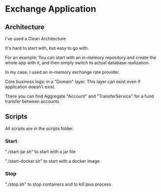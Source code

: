 # Exchange Application

## Architecture
I've used a Clean Architecture 

It's hard to start with, but easy to go with.

For an example: You can start with an in-memory repository and create the whole app with it, and then simply switch to actual database realization.

In my case, I used an in-memory exchange rate provider.

Core business logic in a "Domain" layer. This layer can exist even if application doesn't exist.

There you can find Aggregate "Account" and "TransferService" for a fund transfer between accounts

## Scripts

All scripts are in the scripts folder.

### Start
"./start-jar.sh" to start with a jar file

"./start-docker.sh" to start with a docker image

### Stop
"./stop.sh" to stop containers and to kill java process
